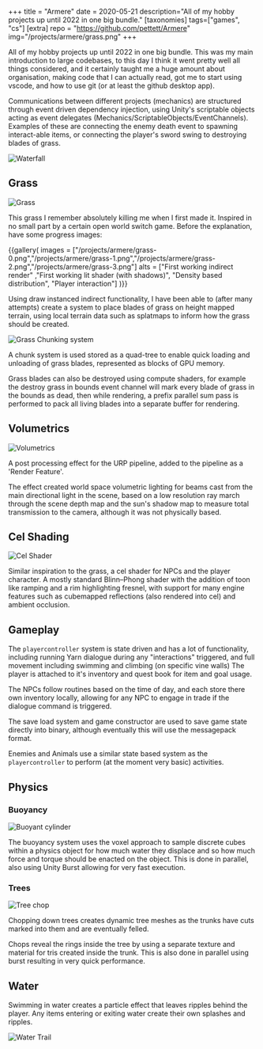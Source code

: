 +++
title = "Armere"
date = 2020-05-21
description="All of my hobby projects up until 2022 in one big bundle."
[taxonomies]
tags=["games", "cs"]
[extra]
repo = "https://github.com/pettett/Armere"
img="/projects/armere/grass.png"
+++

All of my hobby projects up until 2022 in one big bundle. <!-- more --> This was my main introduction to large codebases, to this day I think it went pretty well all things considered, and it certainly taught me a huge amount about organisation, making code that I can actually read, got me to start using vscode, and how to use git (or at least the github desktop app).

Communications between different projects (mechanics) are structured through event driven dependency injection, using Unity's scriptable objects acting as event delegates (Mechanics/ScriptableObjects/EventChannels). Examples of these are connecting the enemy death event to spawning interact-able items, or connecting the player's sword swing to destroying blades of grass.

![Waterfall](/projects/armere/waterfall.png)

## Grass

![Grass](/projects/armere/grass.png)

This grass I remember absolutely killing me when I first made it. Inspired in no small part by a certain open world switch game. Before the explanation, have some progress images:

{{gallery(
	images = ["/projects/armere/grass-0.png","/projects/armere/grass-1.png","/projects/armere/grass-2.png","/projects/armere/grass-3.png"]
	alts = ["First working indirect render" ,"First working lit shader (with shadows)", "Density based distribution", "Player interaction"]
)}}

Using draw instanced indirect functionality, I have been able to (after many attempts) create a system to place blades of grass on height mapped terrain, using local terrain data such as splatmaps to inform how the grass should be created.

![Grass Chunking system](/projects/armere/grass_chunks.png)

A chunk system is used stored as a quad-tree to enable quick loading and unloading of grass blades, represented as blocks of GPU memory.

Grass blades can also be destroyed using compute shaders, for example the destroy grass in bounds event channel will mark every blade of grass in the bounds as dead, then while rendering, a prefix parallel sum pass is performed to pack all living blades into a separate buffer for rendering.

## Volumetrics

![Volumetrics](/projects/armere/volumetric.jpg)

A post processing effect for the URP pipeline, added to the pipeline as a 'Render Feature'.

The effect created world space volumetric lighting for beams cast from the main directional light in the scene, based on a low resolution ray march through the scene depth map and the sun's shadow map to measure total transmission to the camera, although it was not physically based.

## Cel Shading

![Cel Shader](/projects/armere/cel.png)

Similar inspiration to the grass, a cel shader for NPCs and the player character. A mostly standard Blinn–Phong shader with the addition of toon like ramping and a rim highlighting fresnel, with support for many engine features such as cubemapped reflections (also rendered into cel) and ambient occlusion.

## Gameplay

The `playercontroller` system is state driven and has a lot of functionality, including running Yarn dialogue during any "interactions" triggered, and full movement including swimming and climbing (on specific vine walls) The player is attached to it's inventory and quest book for item and goal usage.

The NPCs follow routines based on the time of day, and each store there own inventory locally, allowing for any NPC to engage in trade if the dialogue command is triggered.

The save load system and game constructor are used to save game state directly into binary, although eventually this will use the messagepack format.

Enemies and Animals use a similar state based system as the `playercontroller` to perform (at the moment very basic) activities.

## Physics

### Buoyancy

![Buoyant cylinder](/projects/armere/log_in_water.png)

The buoyancy system uses the voxel approach to sample discrete cubes within a physics object for how much water they displace and
so how much force and torque should be enacted on the object. This is done in parallel, also using Unity Burst allowing for very fast execution.

### Trees

![Tree chop](/projects/armere/tree_chop.png)

Chopping down trees creates dynamic tree meshes as the trunks have cuts marked into them and are eventually felled.

Chops reveal the rings inside the tree by using a separate texture and material for tris created inside the trunk.
This is also done in parallel using burst resulting in very quick performance.

## Water

Swimming in water creates a particle effect that leaves ripples behind the player. Any items entering or exiting water create their own splashes and ripples.

![Water Trail](/projects/armere/water_trail.png)
